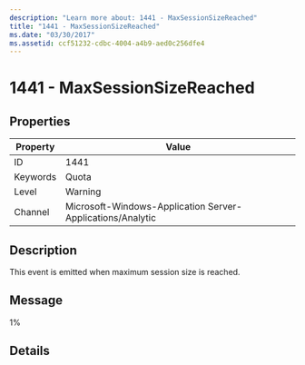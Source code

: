 ```yaml
---
description: "Learn more about: 1441 - MaxSessionSizeReached"
title: "1441 - MaxSessionSizeReached"
ms.date: "03/30/2017"
ms.assetid: ccf51232-cdbc-4004-a4b9-aed0c256dfe4
---
```

# 1441 - MaxSessionSizeReached

## Properties

| Property | Value |
| - | - |
|ID|1441|  
|Keywords|Quota|  
|Level|Warning|  
|Channel|Microsoft-Windows-Application Server-Applications/Analytic|  
  
## Description  

 This event is emitted when maximum session size is reached.  
  
## Message  

 1%  
  
## Details
